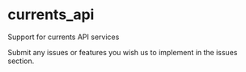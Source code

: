 # currents_api
Support for currents API services

Submit any issues or features you wish us to implement in the issues section.
